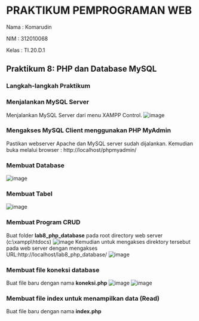 # PRAKTIKUM PEMPROGRAMAN WEB
Nama  : Komarudin <p>
NIM   : 312010068 <p>
Kelas : TI.20.D.1 <p>
## Praktikum 8: PHP dan Database MySQL<p>
### Langkah-langkah Praktikum
### Menjalankan MySQL Server
Menjalankan MySQL Server dari menu XAMPP Control.
  ![image](https://user-images.githubusercontent.com/101499377/169701995-4ce1630f-5e3a-4141-ae20-4212ff9af61f.png)
### Mengakses MySQL Client menggunakan PHP MyAdmin
Pastikan webserver Apache dan MySQL server sudah dijalankan. Kemudian buka melalui browser : http://localhost/phpmyadmin/
### Membuat Database
![image](https://user-images.githubusercontent.com/101499377/169702081-07d1b0fc-317d-4663-9a47-f6a4c058290c.png)
### Membuat Tabel
 ![image](https://user-images.githubusercontent.com/101499377/169702294-7ef3ce12-8b52-4278-b0d2-680116c871ae.png)
### Membuat Program CRUD
  Buat folder <b>lab8_php_database</b> pada root directory web server (c:\xampp\htdocs)
  ![image](https://user-images.githubusercontent.com/101499377/169702391-22047048-13a3-485f-8ae2-bfc7aab12842.png)
Kemudian untuk mengakses direktory tersebut pada web server dengan mengakses URL:http://localhost/lab8_php_database/
  ![image](https://user-images.githubusercontent.com/101499377/169702453-83c83468-953a-415f-9a97-4197a613d769.png)
### Membuat file koneksi database
  Buat file baru dengan nama <b>koneksi.php</b>
  ![image](https://user-images.githubusercontent.com/101499377/169703018-ad5a6360-0595-43e7-8a16-048f2bc92381.png)
![image](https://user-images.githubusercontent.com/101499377/169703052-a519112e-abc6-455a-a2ac-3864d7f467de.png)
### Membuat file index untuk menampilkan data (Read)
  Buat file baru dengan nama <b>index.php</b>
  
